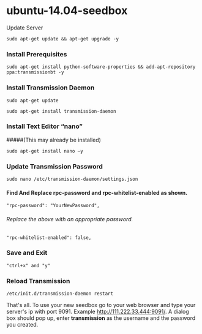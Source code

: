 ubuntu-14.04-seedbox
====================
Update Server
```
sudo apt-get update && apt-get upgrade -y
```

### Install Prerequisites
```
sudo apt-get install python-software-properties && add-apt-repository ppa:transmissionbt -y
```
### Install Transmission Daemon 
```
sudo apt-get update
``` 
```
sudo apt-get install transmission-daemon
```
### Install Text Editor “nano” 
#####(This may already be installed)
```
sudo apt-get install nano –y
```
### Update Transmission Password
```
sudo nano /etc/transmission-daemon/settings.json
```
#### Find And Replace rpc-password and rpc-whitelist-enabled as shown. 
```
"rpc-password": "YourNewPassword",
```
###### Replace the above with an appropriate password. 
```
"rpc-whitelist-enabled": false,
```
### Save and Exit
```
"ctrl+x" and "y"
```

### Reload Transmission 
```
/etc/init.d/transmission-daemon restart
```

That's all. To use your new seedbox go to your web browser and type your server's ip with port 9091. Example http://111.222.33.444:9091/.
A dialog box should pop up, enter **transmission** as the username and the password you created. 
